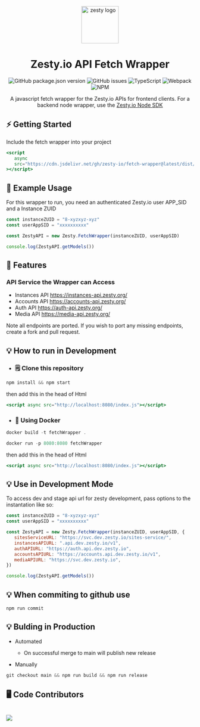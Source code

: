 <div align="center">

<img src="https://brand.zesty.io/zesty-io-logo-horizontal.png" height="100" alt="zesty logo" />

# Zesty.io API Fetch Wrapper

</div>

<div align="center">

![GitHub package.json version](https://img.shields.io/github/package-json/v/zesty-io/fetch-wrapper?style=for-the-badge)
![GitHub issues](https://img.shields.io/github/issues/zesty-io/fetch-wrapper?style=for-the-badge)
![TypeScript](https://img.shields.io/badge/typescript-%23007ACC.svg?style=for-the-badge&logo=typescript&logoColor=white)
![Webpack](https://img.shields.io/badge/webpack-%238DD6F9.svg?style=for-the-badge&logo=webpack&logoColor=black)
![NPM](https://img.shields.io/npm/l/@zesty-io/live-editor?style=for-the-badge)

</div>

<div align="center">

A javascript fetch wrapper for the Zesty.io APIs for frontend clients. For a backend node wrapper, use the [Zesty.io Node SDK](https://www.npmjs.com/package/@zesty-io/sdk)

</div>

## ⚡ Getting Started

Include the fetch wrapper into your project

```jsx
<script
   async
   src="https://cdn.jsdelivr.net/gh/zesty-io/fetch-wrapper@latest/dist/index.js"
></script>
```

## 🚀 Example Usage

For this wrapper to run, you need an authenticated Zesty.io user APP_SID and a Instance ZUID

```jsx
const instanceZUID = "8-xyzxyz-xyz"
const userAppSID = "xxxxxxxxxx"

const ZestyAPI = new Zesty.FetchWrapper(instanceZUID, userAppSID)

console.log(ZestyAPI.getModels())
```

## 🎯 Features

### API Service the Wrapper can Access

-  Instances API https://instances-api.zesty.org/
-  Accounts API https://accounts-api.zesty.org/
-  Auth API https://auth-api.zesty.org/
-  Media API https://media-api.zesty.org/

Note all endpoints are ported. If you wish to port any missing endpoints, create a fork and pull request.

## 💡 How to run in Development

-  ### 🗒️ Clone this repository

```jsx
npm install && npm start
```

then add this in the head of Html

```jsx
<script async src="http://localhost:8080/index.js"></script>
```

-  ### 🐳 Using Docker

```jsx
docker build -t fetchWrapper .
```

```jsx
docker run -p 8080:8080 fetchWrapper

```

then add this in the head of Html

```jsx
<script async src="http://localhost:8080/index.js"></script>
```

## 💡 Use in Development Mode

To access dev and stage api url for zesty development, pass options to the instantation like so:

```jsx
const instanceZUID = "8-xyzxyz-xyz"
const userAppSID = "xxxxxxxxxx"

const ZestyAPI = new Zesty.FetchWrapper(instanceZUID, userAppSID, {
   sitesServiceURL: "https://svc.dev.zesty.io/sites-service/",
   instancesAPIURL: ".api.dev.zesty.io/v1",
   authAPIURL: "https://auth.api.dev.zesty.io",
   accountsAPIURL: "https://accounts.api.dev.zesty.io/v1",
   mediaAPIURL: "https://svc.dev.zesty.io",
})

console.log(ZestyAPI.getModels())
```

## 💡 When commiting to github use

```jsx
npm run commit
```

## 💡 Bulding in Production

-  Automated

   -  On successful merge to main will publish new release

-  Manually

```jsx
git checkout main && npm run build && npm run release
```

## 🖥️ Code Contributors

<br />
  <img src ="https://contrib.rocks/image?repo=zesty-io/fetch-wrapper"/>
